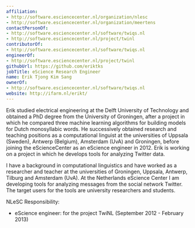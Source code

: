 ```yaml
---
affiliation:
- http://software.esciencecenter.nl/organization/nlesc
- http://software.esciencecenter.nl/organization/meertens
contactPersonOf:
- http://software.esciencecenter.nl/software/twiqs.nl
- http://software.esciencecenter.nl/project/twinl
contributorOf:
- http://software.esciencecenter.nl/software/twiqs.nl
engineerOf:
- http://software.esciencecenter.nl/project/twinl
githubUrl: https://github.com/eriktks
jobTitle: eScience Research Engineer
name: Erik Tjong Kim Sang
ownerOf:
- http://software.esciencecenter.nl/software/twiqs.nl
website: http://ifarm.nl/erikt/
---
```

Erik studied electrical engineering at the Delft University of Technology and obtained a PhD degree from the University of Groningen, after a project in which he compared three machine learning algorithms for building models for Dutch monosyllabic words. He successively obtained research and teaching positions as a computational linguist at the universities of Uppsala (Sweden), Antwerp (Belgium), Amsterdam (UvA) and Groningen, before joining the eScienceCenter as an eScience engineer in 2012. Erik is working on a project in which he develops tools for analyzing Twitter data.

I have a background in computational linguistics and have worked as a researcher and teacher at the universities of Groningen, Uppsala, Antwerp, Tilburg and Amsterdam (UvA). At the Netherlands eScience Center I am developing tools for analyzing messages from the social network Twitter. The target users for the tools are university researchers and students.

NLeSC Responsibility:

* eScience engineer: for the project TwiNL (September 2012 - February 2013)
